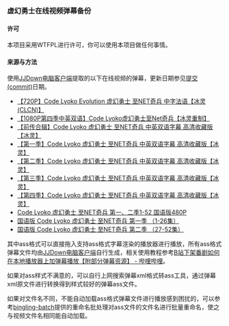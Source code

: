 ### 虚幻勇士在线视频弹幕备份

#### 许可

本项目采用WTFPL进行许可，你可以使用本项目做任何事情。

#### 来源与方法

使用[JJDown电脑客户端](http://client.jijidown.com/)提取的以下在线视频的弹幕，更新日期参见[提交(commit)](https://github.com/BingLingGroup/code-lyoko-live-commenting-backup/commits/master)日期。

- [【720P】Code Lyoko Evolution 虚幻勇士 至NET奇兵 中字法语【冰灵(CLCN)】](https://www.bilibili.com/video/av1251855)
- [【1080P第四季中英双语】Code Lyoko虚幻勇士至Net奇兵【冰灵重制】](https://www.bilibili.com/video/av29747006)
- [【前传合辑】Code Lyoko 虚幻勇士 至NET奇兵 中英双语字幕 高清收藏版【冰灵】](https://www.bilibili.com/video/av1345279)
- [【第一季】Code Lyoko 虚幻勇士 至NET奇兵 中英双语字幕 高清收藏版【冰灵】](https://www.bilibili.com/video/av2507011)
- [【第二季】Code Lyoko 虚幻勇士 至NET奇兵 中英双语字幕 高清收藏版【冰灵】](https://www.bilibili.com/video/av2557637)
- [【第三季】Code Lyoko 虚幻勇士 至NET奇兵 中英双语字幕 高清收藏版【冰灵】](https://www.bilibili.com/video/av2627035)
- [【第四季】Code Lyoko 虚幻勇士 至NET奇兵 中英双语字幕 高清收藏版【冰灵】](https://www.bilibili.com/video/av2698898)
- [Code Lyoko 虚幻勇士 至NET奇兵 第一、二季1-52 国语版480P](https://www.bilibili.com/video/av1338375)
- [国语版 Code Lyoko 虚幻勇士 至NET奇兵 第一季 （1-26集）](https://www.bilibili.com/video/av1315351)
- [国语版 Code Lyoko 虚幻勇士 至NET奇兵 第二季 （27-52集）](https://www.bilibili.com/video/av1317940)

其中ass格式可以直接拖入支持ass格式字幕渲染的播放器进行播放，所有ass格式弹幕文件均由[JJDown电脑客户端](http://client.jijidown.com/)自行生成，相关使用教程参考[B站下架番剧如何在本地播放器上加弹幕播放【附部分弹幕资源】 - 哔哩哔哩](https://www.bilibili.com/read/cv1168901/)。

如果对ass样式不满意的，可以自行上网搜索弹幕xml格式转ass工具，通过弹幕xml原文件进行转换得到样式较好的弹幕ass文件。

如果对文件名不同，不能自动加载ass格式弹幕文件进行播放感到困扰的，可以参考[bingling-batch](https://binglinggroup.github.io/archives/%E5%86%B0%E7%81%B5win%E6%89%B9%E5%A4%84%E7%90%86.html)提供的重命名批处理对ass文件的文件名进行批量重命名，使之与视频文件名相同能自动加载。